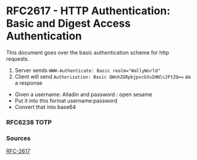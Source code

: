 # RFC2617 - HTTP Authentication: Basic and Digest Access Authentication

This document goes over the basic authentication scheme for http requests.

1. Server sends `WWW-Authenticate: Basic realm="WallyWorld"`
2. Client will send `Authorization: Basic QWxhZGRpbjpvcGVuIHNlc2FtZQ==` as a response

- Given a username: Alladin and password : open sesame
- Put it into this format username:password
- Convert that into base64

### RFC6238 TOTP

### Sources

[RFC-2617](https://datatracker.ietf.org/doc/html/rfc2617#section-2)
